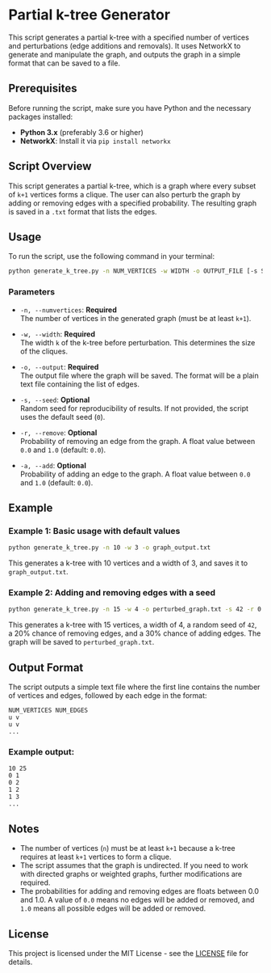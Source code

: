 # Partial k-tree Generator

This script generates a partial k-tree with a specified number of vertices and perturbations (edge additions and removals). It uses NetworkX to generate and manipulate the graph, and outputs the graph in a simple format that can be saved to a file.

## Prerequisites

Before running the script, make sure you have Python and the necessary packages installed:

- **Python 3.x** (preferably 3.6 or higher)
- **NetworkX**: Install it via `pip install networkx`

## Script Overview

This script generates a partial k-tree, which is a graph where every subset of `k+1` vertices forms a clique. The user can also perturb the graph by adding or removing edges with a specified probability. The resulting graph is saved in a `.txt` format that lists the edges.

## Usage

To run the script, use the following command in your terminal:

```bash
python generate_k_tree.py -n NUM_VERTICES -w WIDTH -o OUTPUT_FILE [-s SEED] [-r REMOVE_PROBABILITY] [-a ADD_PROBABILITY]
```

### Parameters

- `-n, --numvertices`: **Required**  
  The number of vertices in the generated graph (must be at least `k+1`).
  
- `-w, --width`: **Required**  
  The width `k` of the k-tree before perturbation. This determines the size of the cliques.

- `-o, --output`: **Required**  
  The output file where the graph will be saved. The format will be a plain text file containing the list of edges.

- `-s, --seed`: **Optional**  
  Random seed for reproducibility of results. If not provided, the script uses the default seed (`0`).

- `-r, --remove`: **Optional**  
  Probability of removing an edge from the graph. A float value between `0.0` and `1.0` (default: `0.0`).

- `-a, --add`: **Optional**  
  Probability of adding an edge to the graph. A float value between `0.0` and `1.0` (default: `0.0`).

## Example

### Example 1: Basic usage with default values

```bash
python generate_k_tree.py -n 10 -w 3 -o graph_output.txt
```

This generates a k-tree with 10 vertices and a width of 3, and saves it to `graph_output.txt`.

### Example 2: Adding and removing edges with a seed

```bash
python generate_k_tree.py -n 15 -w 4 -o perturbed_graph.txt -s 42 -r 0.2 -a 0.3
```

This generates a k-tree with 15 vertices, a width of 4, a random seed of `42`, a 20% chance of removing edges, and a 30% chance of adding edges. The graph will be saved to `perturbed_graph.txt`.

## Output Format

The script outputs a simple text file where the first line contains the number of vertices and edges, followed by each edge in the format:

```
NUM_VERTICES NUM_EDGES
u v
u v
...
```

### Example output:
```
10 25
0 1
0 2
1 2
1 3
...
```

## Notes

- The number of vertices (`n`) must be at least `k+1` because a k-tree requires at least `k+1` vertices to form a clique.
- The script assumes that the graph is undirected. If you need to work with directed graphs or weighted graphs, further modifications are required.
- The probabilities for adding and removing edges are floats between 0.0 and 1.0. A value of `0.0` means no edges will be added or removed, and `1.0` means all possible edges will be added or removed.

## License

This project is licensed under the MIT License - see the [LICENSE](LICENSE) file for details.

